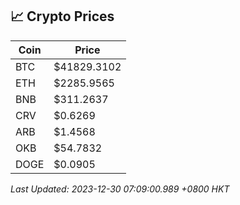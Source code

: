 ## 📈 Crypto Prices

| Coin | Price |
| ---- | ----- |
| BTC | $41829.3102 |
| ETH | $2285.9565 |
| BNB | $311.2637 |
| CRV | $0.6269 |
| ARB | $1.4568 |
| OKB | $54.7832 |
| DOGE | $0.0905 |

_Last Updated: 2023-12-30 07:09:00.989 +0800 HKT_